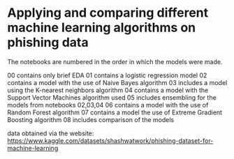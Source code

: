 # Applying and comparing different machine learning algorithms on phishing data 
The notebooks are numbered in the order in which the models were made.

00 contains only brief EDA
01 contains a logistic regression model
02 contains a model with the use of Naive Bayes algorithm 
03 includes a model using the K-nearest neighbors algorithm
04 contains a model with the Support Vector Machines algorithm used
05 includes ensembling for the models from notebooks 02,03,04
06 contains a model with the use of Random Forest algorithm
07 contains a model the use of Extreme Gradient Boosting algorithm
08 includes comparison of the models

data obtained via the website: https://www.kaggle.com/datasets/shashwatwork/phishing-dataset-for-machine-learning
